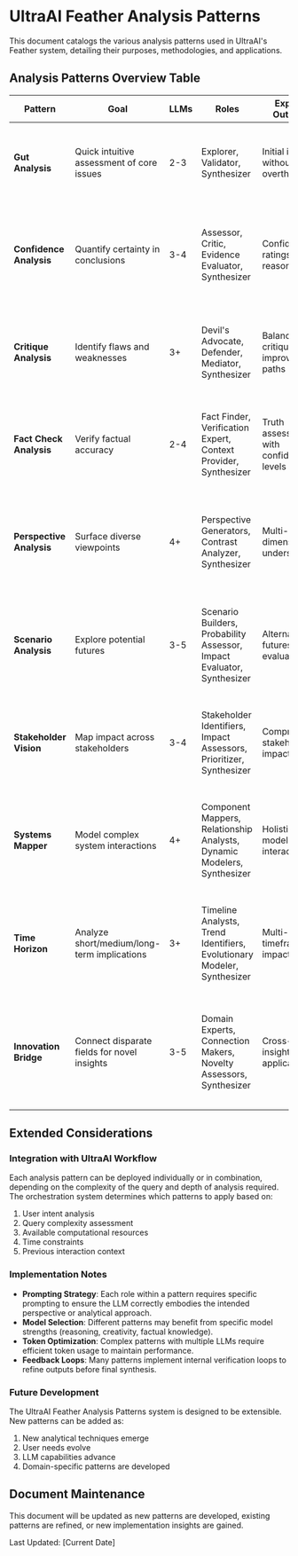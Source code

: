 # UltraAI Feather Analysis Patterns

This document catalogs the various analysis patterns used in UltraAI's Feather system, detailing their purposes, methodologies, and applications.

## Analysis Patterns Overview Table

| Pattern | Goal | LLMs | Roles | Expected Outcomes | Interprompting Process | Complexity | Use Cases | Limitations | Integration Points |
|---------|------|------|-------|-------------------|------------------------|------------|-----------|------------|-------------------|
| **Gut Analysis** | Quick intuitive assessment of core issues | 2-3 | Explorer, Validator, Synthesizer | Initial insights without overthinking | Initial: open exploration<br>Meta: validation<br>Hyper: intuition refinement<br>Ultra: core insight extraction | Low | Early problem assessment, Rapid ideation | May miss nuanced details | User onboarding, Quick scan |
| **Confidence Analysis** | Quantify certainty in conclusions | 3-4 | Assessor, Critic, Evidence Evaluator, Synthesizer | Confidence ratings with reasoning | Initial: identify claims<br>Meta: evidence evaluation<br>Hyper: probabilistic assessment<br>Ultra: uncertainty quantification | Medium | Decision making, Risk assessment | Can be affected by model overconfidence | Risk reports, Decision frameworks |
| **Critique Analysis** | Identify flaws and weaknesses | 3+ | Devil's Advocate, Defender, Mediator, Synthesizer | Balanced critique with improvement paths | Initial: general critique<br>Meta: counterarguments<br>Hyper: edge case exploration<br>Ultra: prioritized improvements | Medium-High | Product refinement, Proposal evaluation | May generate excessive negativity without balancing | Review systems, Proposal feedback |
| **Fact Check Analysis** | Verify factual accuracy | 2-4 | Fact Finder, Verification Expert, Context Provider, Synthesizer | Truth assessment with confidence levels | Initial: claim extraction<br>Meta: evidence gathering<br>Hyper: source evaluation<br>Ultra: consistent fact synthesis | High | Content verification, Research validation | Dependent on models' knowledge cutoffs | Content moderation, Research tools |
| **Perspective Analysis** | Surface diverse viewpoints | 4+ | Perspective Generators, Contrast Analyzer, Synthesizer | Multi-dimensional understanding | Initial: perspective generation<br>Meta: contrast analysis<br>Hyper: novel viewpoint discovery<br>Ultra: balanced synthesis | Medium | Conflict resolution, Policy development | Requires careful prompt design for true diversity | Stakeholder engagement, Policy documents |
| **Scenario Analysis** | Explore potential futures | 3-5 | Scenario Builders, Probability Assessor, Impact Evaluator, Synthesizer | Alternative futures with evaluation | Initial: scenario generation<br>Meta: probability assessment<br>Hyper: consequence mapping<br>Ultra: strategic guidance | High | Strategic planning, Risk mitigation | May miss black swan events | Strategic documents, Risk registers |
| **Stakeholder Vision** | Map impact across stakeholders | 3-4 | Stakeholder Identifiers, Impact Assessors, Prioritizer, Synthesizer | Comprehensive stakeholder impact map | Initial: stakeholder identification<br>Meta: impact assessment<br>Hyper: priority mapping<br>Ultra: balanced recommendation | Medium-High | Product planning, Change management | Quality depends on stakeholder identification | Product roadmaps, Change communications |
| **Systems Mapper** | Model complex system interactions | 4+ | Component Mappers, Relationship Analysts, Dynamic Modelers, Synthesizer | Holistic system model with interactions | Initial: component identification<br>Meta: relationship mapping<br>Hyper: feedback loop analysis<br>Ultra: leverage point identification | Very High | Complex problem solving, System design | Challenging to validate output quality | Architecture documents, System designs |
| **Time Horizon** | Analyze short/medium/long-term implications | 3+ | Timeline Analysts, Trend Identifiers, Evolutionary Modeler, Synthesizer | Multi-timeframe impact analysis | Initial: timeframe definition<br>Meta: progression modeling<br>Hyper: transition point identification<br>Ultra: timeline-balanced strategy | Medium-High | Investment planning, Technology roadmapping | Accuracy decreases with time horizon | Investment documents, Technology roadmaps |
| **Innovation Bridge** | Connect disparate fields for novel insights | 3-5 | Domain Experts, Connection Makers, Novelty Assessors, Synthesizer | Cross-domain insights and applications | Initial: domain knowledge extraction<br>Meta: parallel pattern finding<br>Hyper: novel connection exploration<br>Ultra: application development | High | R&D, Creative problem solving | Quality depends on models' cross-domain knowledge | Innovation reports, R&D directions |

## Extended Considerations

### Integration with UltraAI Workflow

Each analysis pattern can be deployed individually or in combination, depending on the complexity of the query and depth of analysis required. The orchestration system determines which patterns to apply based on:

1. User intent analysis
2. Query complexity assessment
3. Available computational resources
4. Time constraints
5. Previous interaction context

### Implementation Notes

- **Prompting Strategy**: Each role within a pattern requires specific prompting to ensure the LLM correctly embodies the intended perspective or analytical approach.
- **Model Selection**: Different patterns may benefit from specific model strengths (reasoning, creativity, factual knowledge).
- **Token Optimization**: Complex patterns with multiple LLMs require efficient token usage to maintain performance.
- **Feedback Loops**: Many patterns implement internal verification loops to refine outputs before final synthesis.

### Future Development

The UltraAI Feather Analysis Patterns system is designed to be extensible. New patterns can be added as:

1. New analytical techniques emerge
2. User needs evolve
3. LLM capabilities advance
4. Domain-specific patterns are developed

## Document Maintenance

This document will be updated as new patterns are developed, existing patterns are refined, or new implementation insights are gained.

Last Updated: [Current Date]
